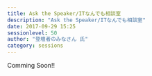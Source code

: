 ```yaml
---
title: Ask the Speaker/ITなんでも相談室
description: "Ask the Speaker/ITなんでも相談室"
date: 2017-09-29 15:25
sessionlevel: 50
author: "登壇者のみなさん 氏"
category: sessions
---
```

Comming Soon!!
